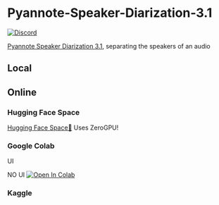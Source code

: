 # Pyannote-Speaker-Diarization-3.1

[![Discord](https://img.shields.io/discord/1198701940511617164?color=%23738ADB&label=Discord&style=for-the-badge)](https://discord.gg/osai)

[Pyannote Speaker Diarization 3.1](https://huggingface.co/pyannote/speaker-diarization-3.1), separating the speakers of an audio

## Local

## Online

### Hugging Face Space
[Hugging Face Space🤗](https://huggingface.co/spaces/Delik/pyannote-speaker-diarization-3.1) Uses ZeroGPU!

### Google Colab
UI 

NO UI <a target="_blank" href="https://colab.research.google.com/github/sanctuary-osai/Pyannote-Speaker-Diarization-3.1/blob/main/Pyannote-Speaker-Diarization-3_1_NO_UI.ipynb">
  <img src="https://colab.research.google.com/assets/colab-badge.svg" alt="Open In Colab"/>
</a>

### Kaggle
